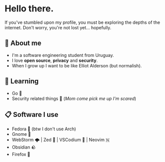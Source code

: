 # Hello there.

If you've stumbled upon my profile, you must be exploring the depths of the internet. Don't worry, you're not lost yet... hopefully.

## 🦆 About me

- I'm a software engineering student from Uruguay.
- I love **open source**, **privacy** and **security**. 
- When I grow up I want to be like Elliot Alderson (but normalish).

## 📖 Learning

- Go 🐹
- Security related things 🔐 (_Mom come pick me up I'm scared_)

## 📋 Software I use

- Fedora 🎩 (btw I don't use Arch)
- Gnome 🐾
- WebStorm 🌩 | Zed 🔲 | VSCodium 🪸 | Neovim 🇳
- Obsidian 🪨
- Firefox 🦊
